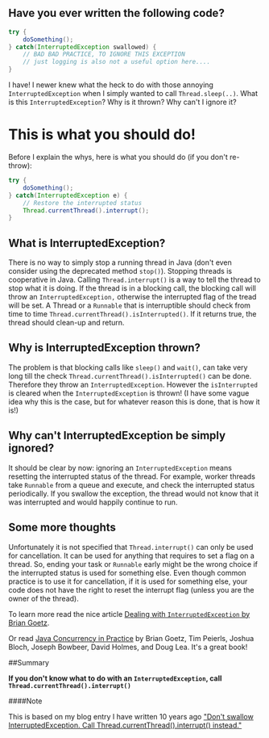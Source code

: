 ## Have you ever written the following code?

```Java
try {
    doSomething();
} catch(InterruptedException swallowed) {
    // BAD BAD PRACTICE, TO IGNORE THIS EXCEPTION
    // just logging is also not a useful option here....
}
```

I have! I newer knew what the heck to do with those annoying `InterruptedException` when I simply wanted to call `Thread.sleep(..)`. What is this `InterruptedException`? Why is it thrown? Why can't I ignore it?

# This is what you should do!

Before I explain the whys, here is what you should do (if you don't re-throw):

```Java
try {
    doSomething();
} catch(InterruptedException e) {
    // Restore the interrupted status
    Thread.currentThread().interrupt();
}
```

## What is InterruptedException?

There is no way to simply stop a running thread in Java (don't even consider using the deprecated method `stop()`). Stopping threads is cooperative in Java. Calling `Thread.interrupt()` is a way to tell the thread to stop what it is doing. If the thread is in a blocking call, the blocking call will throw an `InterruptedException,` otherwise the interrupted flag of the tread will be set. A Thread or a `Runnable` that is interruptible should check from time to time `Thread.currentThread().isInterrupted()`. If it returns true, the thread should clean-up and return.

## Why is InterruptedException thrown?

The problem is that blocking calls like `sleep()` and `wait()`, can take very long till the check `Thread.currentThread().isInterrupted()` can be done. Therefore they throw an `InterruptedException`. However the `isInterrupted` is cleared when the `InterruptedException` is thrown! (I have some vague idea why this is the case, but for whatever reason this is done, that is how it is!)

## Why can't InterruptedException be simply ignored?

It should be clear by now: ignoring an `InterruptedException` means resetting the interrupted status of the thread. For example, worker threads take `Runnable` from a queue and execute, and check the interrupted status periodically. If you swallow the exception, the thread would not know that it was interrupted and would happily continue to run.

## Some more thoughts
Unfortunately it is not specified that `Thread.interrupt()` can only be used for cancellation. It can be used for anything that requires to set a flag on a thread. So, ending your task or `Runnable` early might be the wrong choice if the interrupted status is used for something else. Even though common practice is to use it for cancellation, if it is used for something else, your code does not have the right to reset the interrupt flag (unless you are the owner of the thread).

To learn more read the nice article [Dealing with `InterruptedException` by Brian Goetz](http://www.ibm.com/developerworks/library/j-jtp05236/).

Or read [Java Concurrency in Practice](https://books.google.de/books/about/Java_Concurrency_in_Practice.html?id=EK43StEVfJIC) by Brian Goetz, Tim Peierls, Joshua Bloch, Joseph Bowbeer, David Holmes, and Doug Lea. It's a great book!

##Summary

**If you don't know what to do with an `InterruptedException`, call `Thread.currentThread().interrupt()`**

####Note

This is based on my blog entry I have written 10 years ago ["Don't swallow InterruptedException. Call Thread.currentThread().interrupt() instead."](http://michaelscharf.blogspot.de/2006/09/dont-swallow-interruptedexception-call.html)
